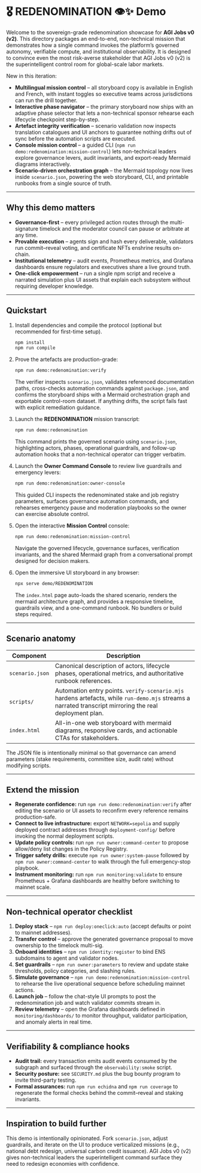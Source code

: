 # 🎖️ REDENOMINATION 👁️✨ Demo

Welcome to the sovereign-grade redenomination showcase for **AGI Jobs v0 (v2)**. This directory packages an end-to-end,
non-technical mission that demonstrates how a single command invokes the platform’s governed autonomy, verifiable compute,
and institutional observability. It is designed to convince even the most risk-averse stakeholder that AGI Jobs v0 (v2) is the
superintelligent control room for global-scale labor markets.

New in this iteration:

- **Multilingual mission control** – all storyboard copy is available in English and French, with instant toggles so
  executive teams across jurisdictions can run the drill together.
- **Interactive phase navigator** – the primary storyboard now ships with an adaptive phase selector that lets a
  non-technical sponsor rehearse each lifecycle checkpoint step-by-step.
- **Artefact integrity verification** – scenario validation now inspects translation catalogues and UI anchors to
  guarantee nothing drifts out of sync before the automation scripts are executed.
- **Console mission control** – a guided CLI (`npm run demo:redenomination:mission-control`) lets non-technical leaders
  explore governance levers, audit invariants, and export-ready Mermaid diagrams interactively.
- **Scenario-driven orchestration graph** – the Mermaid topology now lives inside `scenario.json`, powering the web
  storyboard, CLI, and printable runbooks from a single source of truth.

---

## Why this demo matters

- **Governance-first** – every privileged action routes through the multi-signature timelock and the moderator council can
  pause or arbitrate at any time.
- **Provable execution** – agents sign and hash every deliverable, validators run commit–reveal voting, and certificate NFTs
  enshrine results on-chain.
- **Institutional telemetry** – audit events, Prometheus metrics, and Grafana dashboards ensure regulators and executives share
a live ground truth.
- **One-click empowerment** – run a single npm script and receive a narrated simulation plus UI assets that explain each
  subsystem without requiring developer knowledge.

---

## Quickstart

1. Install dependencies and compile the protocol (optional but recommended for first-time setup).

   ```bash
   npm install
   npm run compile
   ```

2. Prove the artefacts are production-grade:

   ```bash
   npm run demo:redenomination:verify
   ```

   The verifier inspects `scenario.json`, validates referenced documentation paths, cross-checks automation commands against
   `package.json`, and confirms the storyboard ships with a Mermaid orchestration graph and exportable control-room dataset. If
   anything drifts, the script fails fast with explicit remediation guidance.

3. Launch the **REDENOMINATION** mission transcript:

   ```bash
   npm run demo:redenomination
   ```

   This command prints the governed scenario using `scenario.json`, highlighting actors, phases, operational guardrails, and
   follow-up automation hooks that a non-technical operator can trigger verbatim.

4. Launch the **Owner Command Console** to review live guardrails and emergency levers:

   ```bash
   npm run demo:redenomination:owner-console
   ```

   This guided CLI inspects the redenominated stake and job registry parameters, surfaces governance automation commands, and
   rehearses emergency pause and moderation playbooks so the owner can exercise absolute control.

5. Open the interactive **Mission Control** console:

   ```bash
   npm run demo:redenomination:mission-control
   ```

   Navigate the governed lifecycle, governance surfaces, verification invariants, and the shared Mermaid graph from a
   conversational prompt designed for decision makers.

6. Open the immersive UI storyboard in any browser:

   ```bash
   npx serve demo/REDENOMINATION
   ```

   The `index.html` page auto-loads the shared scenario, renders the mermaid architecture graph, and provides a responsive
   timeline, guardrails view, and a one-command runbook. No bundlers or build steps required.

---

## Scenario anatomy

| Component        | Description                                                                                                   |
| ---------------- | ------------------------------------------------------------------------------------------------------------- |
| `scenario.json`  | Canonical description of actors, lifecycle phases, operational metrics, and authoritative runbook references. |
| `scripts/`       | Automation entry points. `verify-scenario.mjs` hardens artefacts, while `run-demo.mjs` streams a narrated transcript mirroring the real deployment plan.  |
| `index.html`     | All-in-one web storyboard with mermaid diagrams, responsive cards, and actionable CTAs for stakeholders.      |

The JSON file is intentionally minimal so that governance can amend parameters (stake requirements, committee size, audit
rate) without modifying scripts.

---

## Extend the mission

- **Regenerate confidence:** run `npm run demo:redenomination:verify` after editing the scenario or UI assets to reconfirm every
  reference remains production-safe.
- **Connect to live infrastructure:** export `NETWORK=sepolia` and supply deployed contract addresses through `deployment-config/`
  before invoking the normal deployment scripts.
- **Update policy controls:** run `npm run owner:command-center` to propose allow/deny list changes in the Policy Registry.
- **Trigger safety drills:** execute `npm run owner:system-pause` followed by `npm run owner:command-center` to walk through the
  full emergency-stop playbook.
- **Instrument monitoring:** run `npm run monitoring:validate` to ensure Prometheus + Grafana dashboards are healthy before
  switching to mainnet scale.

---

## Non-technical operator checklist

1. **Deploy stack** – `npm run deploy:oneclick:auto` (accept defaults or point to mainnet addresses).
2. **Transfer control** – approve the generated governance proposal to move ownership to the timelock multi-sig.
3. **Onboard identities** – `npm run identity:register` to bind ENS subdomains to agent and validator nodes.
4. **Set guardrails** – `npm run owner:parameters` to review and update stake thresholds, policy categories, and slashing
   rules.
5. **Simulate governance** – `npm run demo:redenomination:mission-control` to rehearse the live operational sequence before
   scheduling mainnet actions.
6. **Launch job** – follow the chat-style UI prompts to post the redenomination job and watch validator commits stream in.
7. **Review telemetry** – open the Grafana dashboards defined in `monitoring/dashboards/` to monitor throughput, validator
   participation, and anomaly alerts in real time.

---

## Verifiability & compliance hooks

- **Audit trail:** every transaction emits audit events consumed by the subgraph and surfaced through the `observability:smoke`
  script.
- **Security posture:** see `SECURITY.md` plus the bug bounty program to invite third-party testing.
- **Formal assurances:** run `npm run echidna` and `npm run coverage` to regenerate the formal checks behind the commit–reveal
  and staking invariants.

---

## Inspiration to build further

This demo is intentionally opinionated. Fork `scenario.json`, adjust guardrails, and iterate on the UI to produce verticalized
missions (e.g., national debt redesign, universal carbon credit issuance). AGI Jobs v0 (v2) gives non-technical leaders the
superintelligent command surface they need to redesign economies with confidence.

